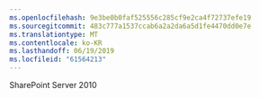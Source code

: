 ```yaml
---
ms.openlocfilehash: 9e3be0b0faf525556c285cf9e2ca4f72737efe19
ms.sourcegitcommit: 483c777a1537ccab6a2a2da6a5d1fe4470dd0e7e
ms.translationtype: MT
ms.contentlocale: ko-KR
ms.lasthandoff: 06/19/2019
ms.locfileid: "61564213"
---
```

SharePoint Server 2010